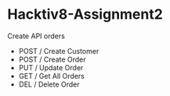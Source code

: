 # Hacktiv8-Assignment2
Create API orders
  - POST / Create Customer
  - POST / Create Order
  - PUT  / Update Order
  - GET  / Get All Orders
  - DEL  / Delete Order
